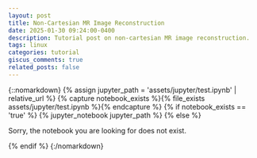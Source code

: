 ```yaml
---
layout: post
title: Non-Cartesian MR Image Reconstruction
date: 2025-01-30 09:24:00-0400
description: Tutorial post on non-cartesian MR image reconstruction.
tags: linux
categories: tutorial
giscus_comments: true
related_posts: false
---
```


{::nomarkdown}
{% assign jupyter_path = 'assets/jupyter/test.ipynb' | relative_url %}
{% capture notebook_exists %}{% file_exists assets/jupyter/test.ipynb %}{% endcapture %}
{% if notebook_exists == 'true' %}
{% jupyter_notebook jupyter_path %}
{% else %}

  <p>Sorry, the notebook you are looking for does not exist.</p>
{% endif %}
{:/nomarkdown}
